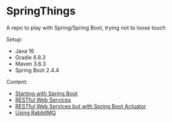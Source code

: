 # SpringThings
A repo to play with Spring/Spring Boot, trying not to loose touch

Setup:
* Java 16
* Gradle 6.8.3
* Maven 3.6.3
* Spring Boot 2.4.4

Content:
* [Starting with Spring Boot](https://spring.io/guides/gs/spring-boot/)
* [RESTful Web Services](https://spring.io/guides/gs/rest-service/)
* [RESTful Web Services but with Spring Boot Actuator](https://spring.io/guides/gs/actuator-service/)
* [Using RabbitMQ](https://spring.io/guides/gs/messaging-rabbitmq/)
